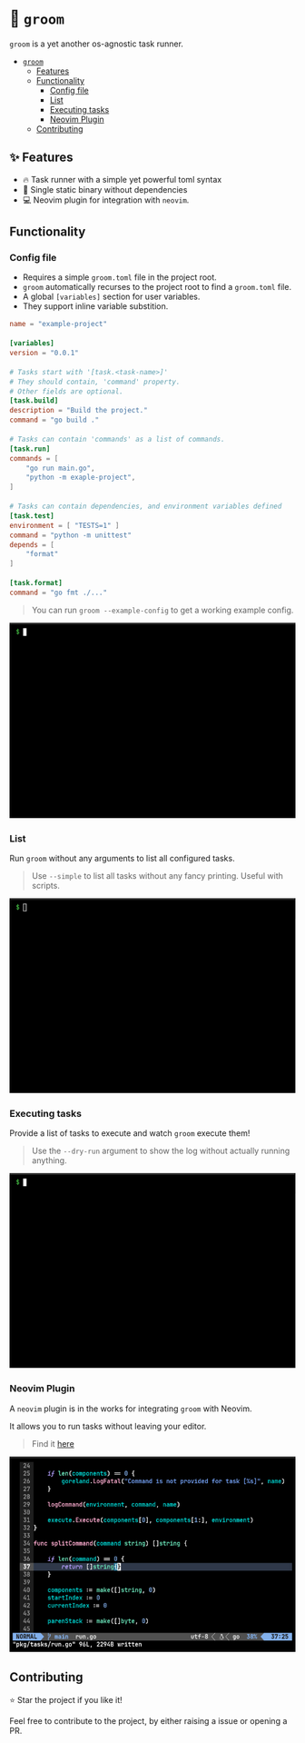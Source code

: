 # 🧹 `groom`

`groom` is a yet another os-agnostic task runner.

<!-- TOC start (generated with https://github.com/derlin/bitdowntoc) -->

- [`groom`](#-groom)
   * [Features](#-features)
   * [Functionality](#functionality)
      + [Config file](#config-file)
      + [List](#list)
      + [Executing tasks](#executing-tasks)
      + [Neovim Plugin](#neovim-plugin)
   * [Contributing](#contributing)

<!-- TOC end -->
## ✨ Features

- 🔥 Task runner with a simple yet powerful toml syntax
- 🧹 Single static binary without dependencies
- 💻 Neovim plugin for integration with `neovim`.

## Functionality

### Config file

- Requires a simple `groom.toml` file in the project root.
- `groom` automatically recurses to the project root to find a `groom.toml` file.
- A global `[variables]` section for user variables.
- They support inline variable substition.

```toml
name = "example-project"

[variables]
version = "0.0.1"

# Tasks start with '[task.<task-name>]'
# They should contain, 'command' property.
# Other fields are optional.
[task.build]
description = "Build the project."
command = "go build ."

# Tasks can contain 'commands' as a list of commands.
[task.run]
commands = [
    "go run main.go",
    "python -m exaple-project",
]

# Tasks can contain dependencies, and environment variables defined
[task.test]
environment = [ "TESTS=1" ]
command = "python -m unittest"
depends = [
    "format"
]

[task.format]
command = "go fmt ./..."
```

> You can run `groom --example-config` to get a working example config.

![help](./gifs/help.gif)

### List

Run `groom` without any arguments to list all configured tasks.

> Use `--simple` to list all tasks without any fancy printing. Useful with scripts.

![list](./gifs/list.gif)

### Executing tasks

Provide a list of tasks to execute and watch `groom` execute them!

>  Use the `--dry-run` argument to show the log without actually running anything.

![build](./gifs/build.gif)

### Neovim Plugin

A `neovim` plugin is in the works for integrating `groom` with Neovim.

It allows you to run tasks without leaving your editor.

> Find it [here](https://github.com/pspiagicw/groom.nvim)

![plugin](./gifs/plugin.gif)

## Contributing

⭐ Star the project if you like it!

Feel free to contribute to the project, by either raising a issue or opening a PR.
